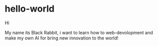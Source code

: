 # hello-world

Hi 

My name its Black Rabbit, i want to learn how to web-devolopment
and make my own AI for bring new innovation to the world!
